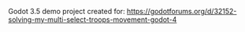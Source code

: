 Godot 3.5 demo project created for: https://godotforums.org/d/32152-solving-my-multi-select-troops-movement-godot-4